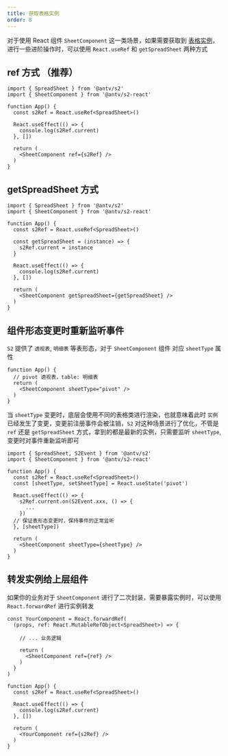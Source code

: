 ```yaml
---
title: 获取表格实例
order: 8
---
```


对于使用 React 组件 `SheetComponent` 这一类场景，如果需要获取到 [表格实例](/zh/docs/api/basic-class/spreadsheet)， 进行一些进阶操作时，可以使用 `React.useRef` 和 `getSpreadSheet` 两种方式

## ref 方式 （推荐）

```tsx
import { SpreadSheet } from '@antv/s2'
import { SheetComponent } from '@antv/s2-react'

function App() {
  const s2Ref = React.useRef<SpreadSheet>()

  React.useEffect(() => {
    console.log(s2Ref.current)
  }, [])

  return (
    <SheetComponent ref={s2Ref} />
  )
}
```

## getSpreadSheet 方式

```tsx
import { SpreadSheet } from '@antv/s2'
import { SheetComponent } from '@antv/s2-react'

function App() {
  const s2Ref = React.useRef<SpreadSheet>()

  const getSpreadSheet = (instance) => {
    s2Ref.current = instance
  }

  React.useEffect(() => {
    console.log(s2Ref.current)
  }, [])

  return (
    <SheetComponent getSpreadSheet={getSpreadSheet} />
  )
}
```

## 组件形态变更时重新监听事件

`S2` 提供了 `透视表`, `明细表` 等表形态，对于 `SheetComponent` 组件 对应 `sheetType` 属性

```tsx
function App() {
  // pivot 透视表，table: 明细表
  return (
    <SheetComponent sheetType="pivot" />
  )
}
```

当 `sheetType` 变更时，底层会使用不同的表格类进行渲染，也就意味着此时 `实例` 已经发生了变更，变更前注册事件会被注销，`S2` 对这种场景进行了优化，不管是 `ref` 还是 `getSpreadSheet` 方式，拿到的都是最新的实例，只需要监听 `sheetType`, 变更时对事件重新监听即可

```tsx
import { SpreadSheet, S2Event } from '@antv/s2'
import { SheetComponent } from '@antv/s2-react'

function App() {
  const s2Ref = React.useRef<SpreadSheet>()
  const [sheetType, setSheetType] = React.useState('pivot')

  React.useEffect(() => {
    s2Ref.current.on(S2Event.xxx, () => {
      ...
    })
  // 保证表形态变更时，保持事件的正常监听
  }, [sheetType])

  return (
    <SheetComponent sheetType={sheetType} />
  )
}
```

## 转发实例给上层组件

如果你的业务对于 `SheetComponent` 进行了二次封装，需要暴露实例时，可以使用 `React.forwardRef` 进行实例转发

```tsx
const YourComponent = React.forwardRef(
  (props, ref: React.MutableRefObject<SpreadSheet>) => {

    // ... 业务逻辑

    return (
      <SheetComponent ref={ref} />
    )
  }
)

function App() {
  const s2Ref = React.useRef<SpreadSheet>()

  React.useEffect(() => {
    console.log(s2Ref.current)
  }, [])

  return (
    <YourComponent ref={s2Ref} />
  )
}
```
